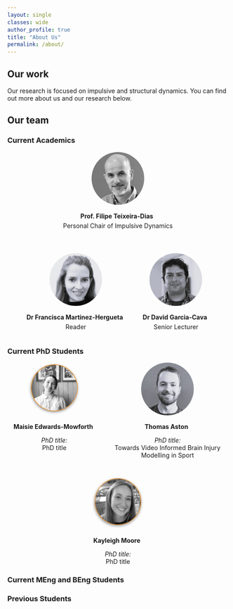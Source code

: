 ```yaml
---
layout: single
classes: wide
author_profile: true
title: "About Us"
permalink: /about/
---
```


## Our work 
Our research is focused on impulsive and structural dynamics. You can find out more about us and our research below.

## Our team 
### **Current Academics**

<div style="display: flex; justify-content: center; gap: 40px; text-align: center; flex-wrap: wrap;">

  <div style="max-width: 250px;">
    <img src="../assets/images/headshots/ftd.jfif" alt="FTD" style="width: 120px; height: 120px; border-radius: 50%; object-fit: cover;">
    <p style="margin-bottom: 5px;"><strong>Prof. Filipe Teixeira-Dias 
      <a href="mailto:f.teixeira-dias@ed.ac.uk" style="margin-left: 5px;"><i class="fas fa-envelope"></i></a>
    </strong></p>
    <p style="margin-top: 0;">Personal Chair of Impulsive Dynamics</p>
  </div>

  <div style="max-width: 250px;">
    <img src="../assets/images/headshots/fmh.jpg" alt="FMH" style="width: 120px; height: 120px; border-radius: 50%; object-fit: cover;">
    <p style="margin-bottom: 5px;"><strong>Dr Francisca Martinez-Hergueta
      <a href="mailto:francisca.mhergueta@ed.ac.uk" style="margin-left: 5px;"><i class="fas fa-envelope"></i></a>
    </strong></p>
    <p style="margin-top: 0;">Reader</p>
  </div>

  <div style="max-width: 250px;">
    <img src="../assets/images/headshots/dgc.jpg" alt="DGC" style="width: 120px; height: 120px; border-radius: 50%; object-fit: cover;">
    <p style="margin-bottom: 5px;"><strong>Dr David Garcia-Cava
      <a href="mailto:david.garcia@ed.ac.uk" style="margin-left: 5px;"><i class="fas fa-envelope"></i></a>
    </strong></p>
    <p style="margin-top: 0;">Senior Lecturer</p>
  </div>

</div>


### **Current PhD Students** 

<div style="display: flex; justify-content: center; gap: 40px; text-align: center; flex-wrap: wrap;">

  <div style="max-width: 250px;">
    <img src="../assets/images/headshots/mem.png" alt="Maisie Edwards-Mowforth" style="width: 120px; height: 120px; border-radius: 50%; object-fit: cover;">
    <p><strong>Maisie Edwards-Mowforth 
      <a href="mailto:maisie.email@ed.ac.uk" style="margin-left: 5px;"><i class="fas fa-envelope"></i></a>
    </strong></p>
    <em>PhD title:</em><br> <span style="display: block; max-width: 300px; margin: 0 auto;">PhD title</span>
  </div>

  <div style="max-width: 250px;">
    <img src="../assets/images/headshots/ta.JPG" alt="Thomas Aston" style="width: 120px; height: 120px; border-radius: 50%; object-fit: cover;">
    <p><strong>Thomas Aston 
      <a href="mailto:thomas.aston@ed.ac.uk" style="margin-left: 5px;"><i class="fas fa-envelope"></i></a>
    </strong></p>
    <em>PhD title:</em><br> <span style="display: block; max-width: 300px; margin: 0 auto;">Towards Video Informed Brain Injury Modelling in Sport</span>
  </div>

  <div style="max-width: 250px;">
    <img src="../assets/images/headshots/kf.png" alt="Kayleigh Moore" style="width: 120px; height: 120px; border-radius: 50%; object-fit: cover;">
    <p><strong>Kayleigh Moore
      <a href="mailto:kayleigh.email@ed.ac.uk" style="margin-left: 5px;"><i class="fas fa-envelope"></i></a>
    </strong></p>
    <em>PhD title:</em><br> <span style="display: block; max-width: 300px; margin: 0 auto;">PhD title</span>
  </div>

</div>


### **Current MEng and BEng Students**

### **Previous Students**